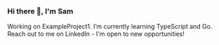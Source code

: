 ### Hi there 👋, I'm Sam

Working on ExampleProject1.
I’m currently learning TypeScript and Go.
Reach out to me on LinkedIn - I'm open to new opportunities!


